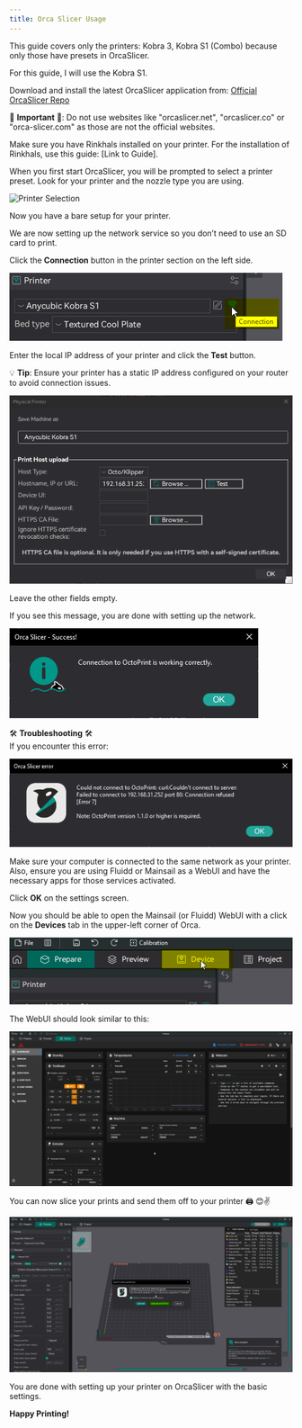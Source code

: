 ```yaml
---
title: Orca Slicer Usage
---
```


This guide covers only the printers: Kobra 3, Kobra S1 (Combo) because only those have presets in OrcaSlicer. 

For this guide, I will use the Kobra S1.

Download and install the latest OrcaSlicer application from: [Official OrcaSlicer Repo](https://github.com/SoftFever/OrcaSlicer/releases)

🚨 **Important** 🚨: Do not use websites like "orcaslicer.net", "orcaslicer.co" or "orca-slicer.com" as those are not the official websites.

Make sure you have Rinkhals installed on your printer. For the installation of Rinkhals, use this guide: [Link to Guide].

When you first start OrcaSlicer, you will be prompted to select a printer preset. Look for your printer and the nozzle type you are using.

![Printer Selection](docs/docs/assets/orca-guide/QVghgfs0wT.png)

Now you have a bare setup for your printer. 

We are now setting up the network service so you don’t need to use an SD card to print.

Click the **Connection** button in the printer section on the left side.

![Connection Button](docs/docs/assets/orca-guide/Connection.png)

Enter the local IP address of your printer and click the **Test** button.

💡 **Tip**: Ensure your printer has a static IP address configured on your router to avoid connection issues.

![Connection Settings](docs/docs/assets/orca-guide/Connection-Settings-Orca.png)

Leave the other fields empty.

If you see this message, you are done with setting up the network.

![Connection Successful](docs/docs/assets/orca-guide/Connection-OK-Orca.png)

🛠️ **Troubleshooting** 🛠️  
If you encounter this error:

![Cannot Connect Error](docs/docs/assets/orca-guide/Cannot-Connect-Port80-Orca.png)

Make sure your computer is connected to the same network as your printer. 
Also, ensure you are using Fluidd or Mainsail as a WebUI and have the necessary apps for those services activated.

Click **OK** on the settings screen.

Now you should be able to open the Mainsail (or Fluidd) WebUI with a click on the **Devices** tab in the upper-left corner of Orca.

![Devices Tab](docs/docs/assets/orca-guide/Device-Tab-Orca.png)

The WebUI should look similar to this:

![Mainsail WebUI](docs/docs/assets/orca-guide/Orca-Mainsail-WebUI.png)

You can now slice your prints and send them off to your printer 🖨️ 😊✌️

![Upload and Print](docs/docs/assets/orca-guide/Orca-Upload-and-Print.png)

You are done with setting up your printer on OrcaSlicer with the basic settings.

**Happy Printing!**
```
